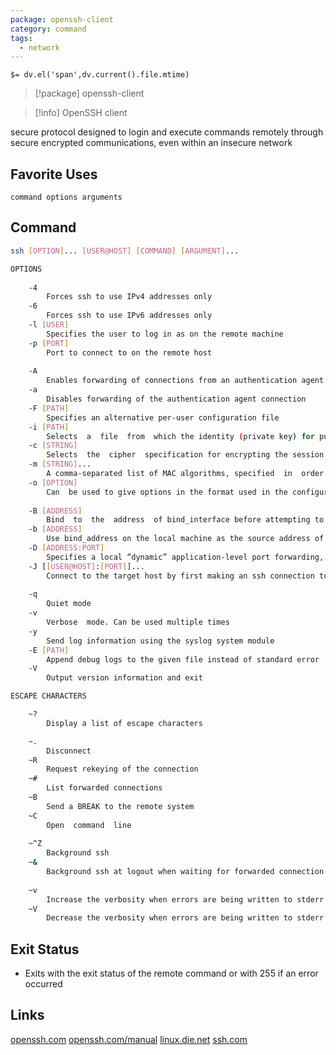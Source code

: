 ```yaml
---
package: openssh-client
category: command
tags:
  - network
---
```


`$= dv.el('span',dv.current().file.mtime)`
> [!package] openssh-client

> [!info] OpenSSH client

secure protocol designed to login and execute commands remotely through secure encrypted communications, even within an insecure network

## Favorite Uses

```Sh
command options arguments
```

## Command

```sh
ssh [OPTION]... [USER@HOST] [COMMAND] [ARGUMENT]...

OPTIONS
	
	-4
		Forces ssh to use IPv4 addresses only
	-6
		Forces ssh to use IPv6 addresses only
	-l [USER]
		Specifies the user to log in as on the remote machine
	-p [PORT]
		Port to connect to on the remote host
	
	-A
		Enables forwarding of connections from an authentication agent such as ssh-agent
	-a
		Disables forwarding of the authentication agent connection
	-F [PATH]
		Specifies an alternative per-user configuration file
	-i [PATH]
		Selects  a  file  from  which the identity (private key) for public key authentication is read
	-c [STRING]
		Selects  the  cipher  specification for encrypting the session. The list of available ciphers can be obtained with 'ssh -Q ciphers'
	-m [STRING]...
		A comma-separated list of MAC algorithms, specified  in  order  of  preference. The list of available MACs can be obtained with 'ssh -Q mac'
	-o [OPTION]
		Can  be used to give options in the format used in the configuration file
	
	-B [ADDRESS]
		Bind  to  the  address  of bind_interface before attempting to connect to the destination host
	-b [ADDRESS]
		Use bind_address on the local machine as the source address of the connection
	-D [ADDRESS:PORT]
		Specifies a local “dynamic” application-level port forwarding, allocating a socket  to  listen to  port on the local side, optionally bound to the specified address, forwarding any connection made to this port over to the SSH
	-J [[USER@HOST]:[PORT]]...
		Connect to the target host by first making an ssh connection to the jump host described  by  destination  and then  establishing a TCP forwarding to the ultimate destination from there.
	
	-q
		Quiet mode
	-v
		Verbose  mode. Can be used multiple times
	-y
		Send log information using the syslog system module
	-E [PATH]
		Append debug logs to the given file instead of standard error
	-V
		Output version information and exit

ESCAPE CHARACTERS

	~?
		Display a list of escape characters

	~.
		Disconnect
	~R
		Request rekeying of the connection
	~#
		List forwarded connections
	~B
		Send a BREAK to the remote system
	~C
		Open  command  line
	
	~^Z
		Background ssh
	~&
		Background ssh at logout when waiting for forwarded connection / X11 sessions to terminate
	
	~v
		Increase the verbosity when errors are being written to stderr
	~V
		Decrease the verbosity when errors are being written to stderr
```

## Exit Status

- Exits with the exit status of the remote command or with 255 if an error occurred

## Links
[openssh.com](https://www.openssh.com/)
[openssh.com/manual](https://www.openssh.com/manual.html)
[linux.die.net](https://linux.die.net/man/1/ssh)
[ssh.com](https://www.ssh.com/academy)
